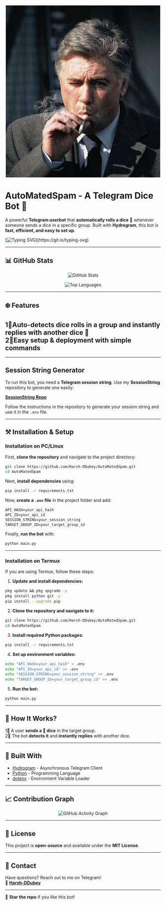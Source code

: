 <p align="center">
  <img src="carlo.jpg" alt="AutoMatedSpam Banner" width="500"/>
</p>

# AutoMatedSpam - A Telegram Dice Bot 🎲  

A powerful **Telegram userbot** that **automatically rolls a dice** 🎲 whenever someone sends a dice in a specific group. Built with **Hydrogram**, this bot is **fast, efficient, and easy to set up**.  

[![Typing SVG](https://readme-typing-svg.herokuapp.com?size=24&color=FF0000&lines=Welcome+to+AutoMatedSpam!;A+Smart+Telegram+Dice+Bot!;Easy+to+Use+and+Deploy!)](https://git.io/typing-svg)

---

## 📊 GitHub Stats  

<p align="center">
  <img src="https://github-readme-stats.vercel.app/api?username=Harsh-DDubey&show_icons=true&theme=radical" alt="GitHub Stats" />
</p>

<p align="center">
  <img src="https://github-readme-stats.vercel.app/api/top-langs/?username=Harsh-DDubey&layout=compact&theme=radical" alt="Top Languages" />
</p>

---

## ❄️ Features  
1⃣**Auto-detects dice rolls** in a group and instantly replies with another dice 🎲  
2⃣**Easy setup & deployment** with simple commands  
---


---
## Session String Generator  
To run this bot, you need a **Telegram session string**. Use my **SessionString** repository to generate one easily:  

[**SessionString Repo**](https://github.com/Harsh-DDubey/StringSession)  

Follow the instructions in the repository to generate your session string and use it in the `.env` file.  

---

## ⚒️ Installation & Setup  

### Installation on PC/Linux  
First, **clone the repository** and navigate to the project directory:  
```sh
git clone https://github.com/Harsh-DDubey/AutoMatedSpam.git  
cd AutoMatedSpam  
```  

Next, **install dependencies** using:  
```sh
pip install -r requirements.txt  
```  

Now, **create a `.env` file** in the project folder and add:  
```
API_HASH=your_api_hash  
API_ID=your_api_id  
SESSION_STRING=your_session_string  
TARGET_GROUP_ID=your_target_group_id  
```  

Finally, **run the bot** with:  
```sh
python main.py  
```  
---

### Installation on Termux  
If you are using Termux, follow these steps:  

1. **Update and install dependencies:**  
```sh
pkg update && pkg upgrade -y  
pkg install python git -y  
pip install --upgrade pip  
```

2. **Clone the repository and navigate to it:**  
```sh
git clone https://github.com/Harsh-DDubey/AutoMatedSpam.git  
cd AutoMatedSpam  
```

3. **Install required Python packages:**  
```sh
pip install -r requirements.txt  
```

4. **Set up environment variables:**  
```sh
echo "API_HASH=your_api_hash" > .env  
echo "API_ID=your_api_id" >> .env  
echo "SESSION_STRING=your_session_string" >> .env  
echo "TARGET_GROUP_ID=your_target_group_id" >> .env  
```

5. **Run the bot:**  
```sh
python main.py  
```

---

## 🌿 How It Works?  
1⃣ A user **sends a 🎲 dice** in the target group.  
2⃣ The bot **detects it** and **instantly replies** with another dice.  

---

## 🍂 Built With  
- [Hydrogram](https://pypi.org/project/hydrogram/) - Asynchronous Telegram Client  
- [Python](https://www.python.org/) - Programming Language  
- [dotenv](https://pypi.org/project/python-dotenv/) - Environment Variable Loader  

---

## 📈 Contribution Graph  

<p align="center">
  <img src="https://github-readme-activity-graph.vercel.app/graph?username=Harsh-DDubey&theme=github" alt="GitHub Activity Graph" />
</p>

---

## 📌 License  
This project is **open-source** and available under the **MIT License**.  

---

## 💬 Contact  
Have questions? Reach out to me on Telegram!  
📩 **[Harsh-DDubey](https://t.me/Dev_HarshD)**  

---

🌟 **Star the repo** if you like this bot!

